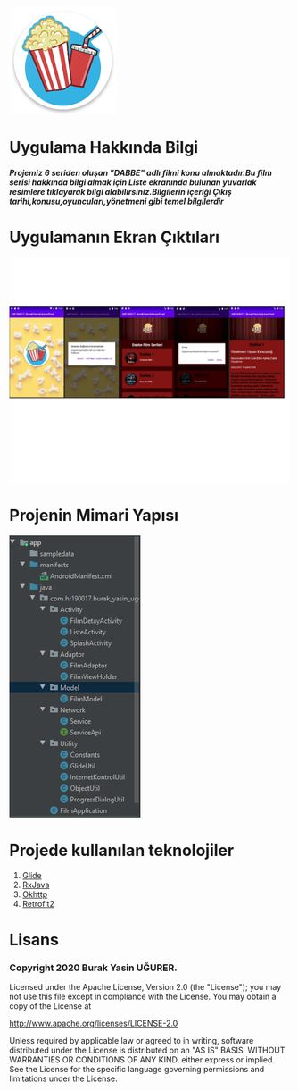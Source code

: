 

![](resimler/logoo.png)

<h1> Uygulama Hakkında Bilgi</h1>
<h5>Projemiz 6 seriden oluşan "DABBE" adlı filmi konu almaktadır.Bu film serisi hakkında bilgi almak için Liste ekranında bulunan yuvarlak resimlere tıklayarak bilgi alabilirsiniz.Bilgilerin içeriği Çıkış tarihi,konusu,oyuncuları,yönetmeni gibi temel bilgilerdir</h5>
<h1> Uygulamanın Ekran Çıktıları</h1>

![](resimler/kolaj.jpg)
<h1> Projenin Mimari Yapısı</h1>

![](resimler/MimariYapi.PNG)

<h1> Projede kullanılan teknolojiler </h1>
<ol>
  <li><a href="https://github.com/bumptech/glide">Glide<a/></li>
  <li><a href="https://github.com/ReactiveX/RxJava">RxJava</a></li>
  <li><a href="https://github.com/square/okhttp">Okhttp</a></li>
  <li><a href="https://github.com/square/retrofit">Retrofit2</a></li>
</ol>

<h1> Lisans </h1>

<h3>Copyright 2020 Burak Yasin UĞURER.</h3>

Licensed under the Apache License, Version 2.0 (the "License"); you may not use this file except in compliance with the License. You may obtain a copy of the License at

http://www.apache.org/licenses/LICENSE-2.0

Unless required by applicable law or agreed to in writing, software distributed under the License is distributed on an "AS IS" BASIS, WITHOUT WARRANTIES OR CONDITIONS OF ANY KIND, either express or implied. See the License for the specific language governing permissions and limitations under the License.
